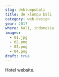 ```yaml
---
slag: deklumpubali
title: de klumpu bali
category: web-design
year: 2017
where: bali, indonesia
images:
  - 01.jpg
  - 02.png
  - 03.png
  - 04.png
draft: true
---
```


Hotel website.
